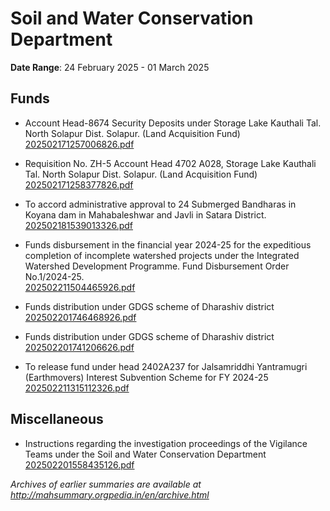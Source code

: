# Soil and Water Conservation Department

**Date Range**: 24 February 2025 - 01 March 2025


## Funds
- Account Head-8674 Security Deposits under Storage Lake Kauthali Tal. North Solapur Dist. Solapur. (Land Acquisition Fund)\
  [202502171257006826.pdf](https://gr.maharashtra.gov.in/Site/Upload/Government%20Resolutions/English/202502171257006826.pdf)

- Requisition No. ZH-5 Account Head 4702 A028, Storage Lake Kauthali Tal. North Solapur Dist. Solapur. (Land Acquisition Fund)\
  [202502171258377826.pdf](https://gr.maharashtra.gov.in/Site/Upload/Government%20Resolutions/English/202502171258377826.pdf)

- To accord administrative approval to 24 Submerged Bandharas in Koyana dam in Mahabaleshwar and Javli in Satara District.\
  [202502181539013326.pdf](https://gr.maharashtra.gov.in/Site/Upload/Government%20Resolutions/English/202502181539013326.pdf)

- Funds disbursement in the financial year 2024-25 for the expeditious completion of incomplete watershed projects under the Integrated Watershed Development Programme. Fund Disbursement Order No.1/2024-25.\
  [202502211504465926.pdf](https://gr.maharashtra.gov.in/Site/Upload/Government%20Resolutions/English/202502211504465926.pdf)

- Funds distribution under GDGS scheme of Dharashiv district\
  [202502201746468926.pdf](https://gr.maharashtra.gov.in/Site/Upload/Government%20Resolutions/English/202502201746468926.pdf)

- Funds distribution under GDGS scheme of Dharashiv district\
  [202502201741206626.pdf](https://gr.maharashtra.gov.in/Site/Upload/Government%20Resolutions/English/202502201741206626.pdf)

- To release fund under head 2402A237 for Jalsamriddhi Yantramugri (Earthmovers) Interest Subvention Scheme for FY 2024-25\
  [202502211315112326.pdf](https://gr.maharashtra.gov.in/Site/Upload/Government%20Resolutions/English/202502211315112326.pdf)

## Miscellaneous
- Instructions regarding the investigation proceedings of the Vigilance Teams under the Soil and Water Conservation Department\
  [202502201558435126.pdf](https://gr.maharashtra.gov.in/Site/Upload/Government%20Resolutions/English/202502201558435126.pdf)


*Archives of earlier summaries are available at http://mahsummary.orgpedia.in/en/archive.html*